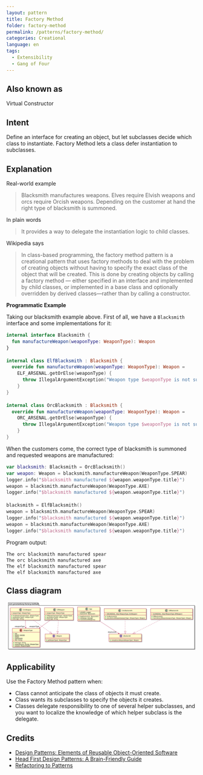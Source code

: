 ```yaml
---
layout: pattern
title: Factory Method
folder: factory-method
permalink: /patterns/factory-method/
categories: Creational
language: en
tags:
  - Extensibility
  - Gang of Four
---
```


## Also known as

Virtual Constructor

## Intent

Define an interface for creating an object, but let subclasses decide which
class to instantiate. Factory Method lets a class defer instantiation to
subclasses.

## Explanation

Real-world example

> Blacksmith manufactures weapons. Elves require Elvish weapons and orcs require
> Orcish weapons. Depending on the customer at hand the right type of blacksmith
> is summoned.

In plain words

> It provides a way to delegate the instantiation logic to child classes.

Wikipedia says

> In class-based programming, the factory method pattern is a creational pattern
> that uses factory methods to deal with the problem of creating objects without
> having to specify the exact class of the object that will be created. This is
> done by creating objects by calling a factory method — either specified in an
> interface and implemented by child classes, or implemented in a base class and
> optionally overridden by derived classes—rather than by calling a constructor.

**Programmatic Example**

Taking our blacksmith example above. First of all, we have a `Blacksmith`
interface and some implementations for it:

```kotlin
internal interface Blacksmith {
  fun manufactureWeapon(weaponType: WeaponType): Weapon
}

internal class ElfBlacksmith : Blacksmith {
  override fun manufactureWeapon(weaponType: WeaponType): Weapon =
    ELF_ARSENAL.getOrElse(weaponType) {
      throw IllegalArgumentException("Weapon type $weaponType is not supported by elf blacksmith.")
    }
}

internal class OrcBlacksmith : Blacksmith {
  override fun manufactureWeapon(weaponType: WeaponType): Weapon =
    ORC_ARSENAL.getOrElse(weaponType) {
      throw IllegalArgumentException("Weapon type $weaponType is not supported by the orc blacksmith.")
    }
}
```

When the customers come, the correct type of blacksmith is summoned and
requested weapons are manufactured:

```kotlin
var blacksmith: Blacksmith = OrcBlacksmith()
var weapon: Weapon = blacksmith.manufactureWeapon(WeaponType.SPEAR)
logger.info("$blacksmith manufactured ${weapon.weaponType.title}")
weapon = blacksmith.manufactureWeapon(WeaponType.AXE)
logger.info("$blacksmith manufactured ${weapon.weaponType.title}")

blacksmith = ElfBlacksmith()
weapon = blacksmith.manufactureWeapon(WeaponType.SPEAR)
logger.info("$blacksmith manufactured ${weapon.weaponType.title}")
weapon = blacksmith.manufactureWeapon(WeaponType.AXE)
logger.info("$blacksmith manufactured ${weapon.weaponType.title}")
```

Program output:
```
The orc blacksmith manufactured spear
The orc blacksmith manufactured axe
The elf blacksmith manufactured spear
The elf blacksmith manufactured axe
```

## Class diagram

![Factory Method pattern class diagram](etc/factory-method.svg "Factory Method pattern class diagram")

## Applicability

Use the Factory Method pattern when:

* Class cannot anticipate the class of objects it must create.
* Class wants its subclasses to specify the objects it creates.
* Classes delegate responsibility to one of several helper subclasses, and you
  want to localize the knowledge of which helper subclass is the delegate.

## Credits

* [Design Patterns: Elements of Reusable Object-Oriented Software](https://www.amazon.com/gp/product/0201633612/ref=as_li_tl?ie=UTF8&camp=1789&creative=9325&creativeASIN=0201633612&linkCode=as2&tag=javadesignpat-20&linkId=675d49790ce11db99d90bde47f1aeb59)
* [Head First Design Patterns: A Brain-Friendly Guide](https://www.amazon.com/gp/product/0596007124/ref=as_li_tl?ie=UTF8&camp=1789&creative=9325&creativeASIN=0596007124&linkCode=as2&tag=javadesignpat-20&linkId=6b8b6eea86021af6c8e3cd3fc382cb5b)
* [Refactoring to Patterns](https://www.amazon.com/gp/product/0321213351/ref=as_li_tl?ie=UTF8&camp=1789&creative=9325&creativeASIN=0321213351&linkCode=as2&tag=javadesignpat-20&linkId=2a76fcb387234bc71b1c61150b3cc3a7)
